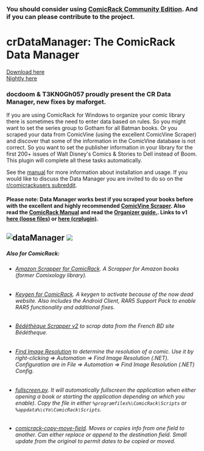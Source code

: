 ### You should consider using [ComicRack Community Edition](https://github.com/maforget/ComicRackCE). And if you can please contribute to the project.

# crDataManager: The ComicRack Data Manager
[Download here](https://github.com/maforget/CRDataManager/releases/download/2.07.05.826/Data.Manager_v2.07.05.826.crplugin)  
[Nightly here](https://github.com/maforget/CRDataManager/releases/tag/nightly)

### docdoom & T3KN0Gh057 proudly present the CR Data Manager, new fixes by maforget.

If you are using ComicRack for Windows to organize your comic library there is sometimes the need to enter data based on rules. So you might want to set the series group to Gotham for all Batman books. Or you scraped your data from ComicVine (using the excellent ComicVine Scraper) and discover that some of the information in the ComicVine database is not correct. So you want to set the publisher information in your library for the first 200+ issues of Walt Disney's Comics & Stories to Dell instead of Boom. This plugin will complete all these tasks automatically.

See the [manual](https://storage.googleapis.com/google-code-archive-downloads/v2/code.google.com/cr-data-manager/Manual_4.0.pdf) for more information about installation and usage. If you would like to discuss the Data Manager you are invited to do so on the [r/comicrackusers subreddit](https://www.reddit.com/r/comicrackusers/).
#### Please note: Data Manager works best if you scraped your books before with the excellent and highly recommended [ComicVine Scraper](https://github.com/cbanack/comic-vine-scraper). Also read the [ComicRack Manual](https://sites.google.com/site/comicrackmanual/home) and read the [Organizer guide.](https://drive.google.com/file/d/1bBpXpYx4qN7ZAfz6RSsQJv0ouo8j9Al4/view). Links to v1 [here (loose files)](https://github.com/rainerc/cr-data-manager) or [here (crplugin)](https://mega.nz/file/fY9QiDrC#9VoSlNIzDzkYpkO6PX83fYhmR9T6CLwPUzVysVSm2uQ).

![dataManager](https://user-images.githubusercontent.com/11904426/147198942-8defa164-4af1-4c08-8085-700070a30d46.png)
![](https://user-images.githubusercontent.com/11904426/170649136-e135e50a-be88-4f28-9377-e06fa2e696e5.png)
----

##### Also for ComicRack:

- ###### [Amazon Scrapper for ComicRack](https://github.com/maforget/ComicRack_AmazonScrapper). A Scrapper for Amazon books (former Comixology library).
- ###### [Keygen for ComicRack](https://github.com/maforget/ComicRackKeygen). A keygen to activate because of the now dead website. Also includes the Android Client, RAR5 Support Pack to enable RAR5 functionality and additional fixes.
- ###### [Bédéthèque Scrapper v2](https://github.com/maforget/Bedetheque-Scrapper-2) to scrap data from the French BD site Bédétheque.
- ###### [Find Image Resolution](https://github.com/maforget/ComicRack_FindImageResolution) to determine the resolution of a comic. Use it by right-clicking => Automation => Find Image Resolution (.NET). Configuration are in File => Automation => Find Image Resolution (.NET) Config.
- ###### [fullscreen.py](https://gist.githubusercontent.com/maforget/186a99205140acd3f7d3328ad1466e62/raw/8c7c0ecab28fb9a6037adbe19ff553e3597cccd6/fullscreen.py). It will automatically fullscreen the application when either opening a book or starting the application depending on which you enable). Copy the file in either `%programfiles%\ComicRack\Scripts` or `%appdata%\cYo\ComicRack\Scripts`.
- ###### [comicrack-copy-move-field](https://github.com/maforget/comicrack-copy-move-field). Moves or copies info from one field to another. Can either replace or append to the destination field. Small update from the original to permit dates to be copied or moved.
